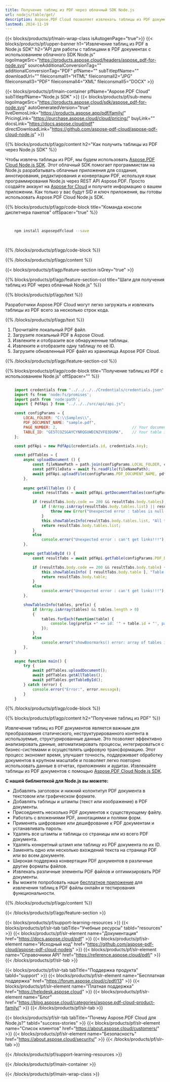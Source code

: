 ```yaml
---
title: Получение таблиц из PDF через облачный SDK Node.js
url: nodejs/table/get/
description: Aspose.PDF Cloud позволяет извлекать таблицы из PDF документа. Ознакомьтесь с исходным кодом на Node.js для получения таблиц из PDF файла.
lastmod: 2024-11-19
---
```


{{< blocks/products/pf/main-wrap-class isAutogenPage="true">}}
{{< blocks/products/pf/upper-banner h1="Извлечение таблиц из PDF в Node.js SDK" h2="API для работы с таблицами в PDF документах с использованием облачного SDK Node.js" logoImageSrc="https://products.aspose.cloud/headers/aspose_pdf-for-node.svg" sourceAdditionalConversionTag="" additionalConversionTag="PDF" pfName="" subTitlepfName="" downloadUrl="" fileiconsmall1="HTML" fileiconsmall2="JPG" fileiconsmall3="PDF" fileiconsmall4="XML" fileiconsmall5="DOCX" >}}

{{< blocks/products/pf/main-container pfName="Aspose.PDF Cloud" subTitlepfName="Node.js SDK" >}}
{{< blocks/products/pf/sub-menu logoImageSrc="https://products.aspose.cloud/sdk/aspose_pdf-for-node.svg"
autoGeneratedVersion="true"
liveDemosLink="https://products.aspose.app/pdf/family/" PricingLink="https://purchase.aspose.cloud/cloud/pricing/" buyLink="" docsLink="https://docs.aspose.cloud/pdf"  directDownloadLink="https://github.com/aspose-pdf-cloud/aspose-pdf-cloud-node.js" >}}

{{% blocks/products/pf/agp/content h2="Как получить таблицы из PDF через Node.js SDK" %}}

Чтобы извлечь таблицы из PDF, мы будем использовать
[Aspose.PDF Cloud Node.js SDK](https://products.aspose.cloud/pdf/nodejs/). Этот облачный SDK помогает программистам на Node.js разрабатывать облачные приложения для создания, аннотирования, редактирования и конвертации PDF, используя язык программирования Node.js через REST API Aspose.PDF. Просто создайте аккаунт на [Aspose for Cloud](https://dashboard.aspose.cloud/#/apps) и получите информацию о вашем приложении. Как только у вас будут SID и ключ приложения, вы готовы использовать Aspose.PDF Cloud Node.js SDK.

{{% blocks/products/pf/agp/code-block title="Команда консоли диспетчера пакетов" offSpacer="true" %}}

```bash

     
    npm install asposepdfcloud --save
     
     

```

{{% /blocks/products/pf/agp/code-block %}}

{{% /blocks/products/pf/agp/content %}}

{{< blocks/products/pf/agp/feature-section isGrey="true" >}}

{{% blocks/products/pf/agp/feature-section-col title="Шаги для получения таблиц из PDF через облачный Node.js" %}}

{{% blocks/products/pf/agp/text %}}

Разработчики Aspose.PDF Cloud могут легко загружать и извлекать таблицы из PDF всего за несколько строк кода.

{{% /blocks/products/pf/agp/text %}}

1. Прочитайте локальный PDF файл.
1. Загрузите локальный PDF в Aspose Cloud.
1. Извлеките и отобразите все обнаруженные таблицы.
1. Извлеките и отобразите одну таблицу по её ID.
1. Загрузите обновленный PDF файл из хранилища Aspose PDF Cloud.

{{% /blocks/products/pf/agp/feature-section-col %}}

{{% blocks/products/pf/agp/code-block title="Получение таблиц из PDF с использованием Node.js" offSpacer="" %}}

```js

    import credentials from "../../../../Credentials/credentials.json"  with { type: "json" };
    import fs from 'node:fs/promises';
    import path from 'node:path';
    import { PdfApi } from "../../../src/api/api.js";

    const configParams = {
        LOCAL_FOLDER: "C:\\Samples\\",
        PDF_DOCUMENT_NAME: "sample.pdf",
        PAGE_NUMBER: 2,                                 // Your document page number...
        TABLE_ID: "GE5TCOZSGAYCYNRQGUWDINZVFQ3DGMA",    // Your table id...
    };

    const pdfApi = new PdfApi(credentials.id, credentials.key);

    const pdfTables = {
        async uploadDocument () {
            const fileNamePath = path.join(configParams.LOCAL_FOLDER, configParams.PDF_DOCUMENT_NAME);
            const pdfFileData = await fs.readFile(fileNamePath);
            await pdfApi.uploadFile(configParams.PDF_DOCUMENT_NAME, pdfFileData);
        },
                            
        async getAllTables () {
            const resultTabs = await pdfApi.getDocumentTables(configParams.PDF_DOCUMENT_NAME);

            if (resultTabs.body.code == 200 && resultTabs.body.tables) {
                if (!Array.isArray(resultTabs.body.tables.list) || resultTabs.body.tables.list.length === 0) {
                    throw new Error("Unexpected error : tables is null or empty!!!");
                }
                this.showTablesInfo(resultTabs.body.tables.list, "All tables");
                return resultTabs.body.tables.list;
            }
            else
                console.error("Unexpected error : can't get links!!!");
        },

        async getTableById () {
            const resultTabs = await pdfApi.getTable(configParams.PDF_DOCUMENT_NAME, configParams.TABLE_ID);

            if (resultTabs.body.code == 200 && resultTabs.body.table) {
                this.showTablesInfo( [ resultTabs.body.table ], "Table by Id");
                return resultTabs.body.table;
            }
            else
                console.error("Unexpected error : can't get links!!!");
        },

        showTablesInfo(tables, prefix) {
            if (Array.isArray(tables) && tables.length > 0)
            {
                tables.forEach(function(table) {
                    console.log(prefix +" => id: '" + table.id + "', page: '" + table.pageNum + "', rows: '" + table.rowList.length + "', columns: '" + table.rowList[0].cellList.length + "'");
                });
            }
            else
                console.error("showBoormarks() error: array of tables is empty!")
        },
    }

    async function main() {
        try {
            await pdfTables.uploadDocument();
            await pdfTables.getAllTables();
            await pdfTables.getTableById();
        } catch (error) {
            console.error("Error:", error.message);
        }
    }
```

{{% /blocks/products/pf/agp/code-block %}}

{{% blocks/products/pf/agp/content h2="Получение таблиц из PDF" %}}

Извлечение таблиц из PDF документов является важным для преобразования статического, неструктурированного контента в используемые, структурированные данные. Это позволяет эффективно анализировать данные, автоматизировать процессы, интегрироваться с бизнес-системами и осуществлять цифровую трансформацию. Этот процесс экономит время, улучшает точность, поддерживает обработку документов в крупном масштабе и позволяет легко повторно использовать данные в отчетах, приложениях и аудитах.
Извлекайте таблицы из PDF документов с помощью [Aspose.PDF Cloud Node.js SDK](https://products.aspose.cloud/pdf/nodejs/).

**С нашей библиотекой для Node.js вы можете:**

+ Добавлять заголовок и нижний колонтитул PDF документа в текстовом или графическом формате.
+ Добавлять таблицы и штампы (текст или изображение) в PDF документы.
+ Присоединять несколько PDF документов к существующему файлу.
+ Работать с вложениями PDF, аннотациями и полями форм.
+ Применять шифрование или дешифрование к PDF документам и устанавливать пароль.
+ Удалять все штампы и таблицы со страницы или из всего PDF документа.
+ Удалять конкретный штамп или таблицу из PDF документа по их ID.
+ Заменять одно или несколько вхождений текста на странице PDF или во всем документе.
+ Широкая поддержка конвертации PDF документов в различные другие форматы файлов.
+ Извлекать различные элементы PDF файлов и оптимизировать PDF документы.
+ Вы можете попробовать наше [бесплатное приложение](https://products.aspose.app/pdf/table-extraction) для извлечения таблиц в PDF файлы онлайн и тестирования функциональности.

{{% /blocks/products/pf/agp/content %}}

{{< /blocks/products/pf/agp/feature-section >}}

{{< blocks/products/pf/support-learning-resources >}}
{{< blocks/products/pf/slr-tab tabTitle="Учебные ресурсы" tabId="resources" >}}
{{< blocks/products/pf/slr-element name="Документация" href="https://docs.aspose.cloud/pdf" >}}
{{< blocks/products/pf/slr-element name="Исходный код" href="https://github.com/aspose-pdf-cloud/aspose-pdf-cloud-nodejs" >}}
{{< blocks/products/pf/slr-element name="Справочники API" href="https://reference.aspose.cloud/pdf/" >}}
{{< /blocks/products/pf/slr-tab >}}

{{< blocks/products/pf/slr-tab tabTitle="Поддержка продукта" tabId="support" >}}
{{< blocks/products/pf/slr-element name="Бесплатная поддержка" href="https://forum.aspose.cloud/c/pdf/13" >}}
{{< blocks/products/pf/slr-element name="Платная поддержка" href="https://helpdesk.aspose.cloud" >}}
{{< blocks/products/pf/slr-element name="Блог" href="https://blog.aspose.cloud/categories/aspose.pdf-cloud-product-family/" >}}
{{< /blocks/products/pf/slr-tab >}}

{{< blocks/products/pf/slr-tab tabTitle="Почему Aspose.PDF Cloud для Node.js?" tabId="success-stories" >}}
{{< blocks/products/pf/slr-element name="Список клиентов" href="https://about.aspose.cloud/customers/" >}}
{{< blocks/products/pf/slr-element name="Безопасность" href="https://about.aspose.cloud/security/" >}}
{{< /blocks/products/pf/slr-tab >}}

{{< /blocks/products/pf/support-learning-resources >}}

<!-- aboutfile Ends -->

{{< /blocks/products/pf/main-container >}}

{{< /blocks/products/pf/main-wrap-class >}}



